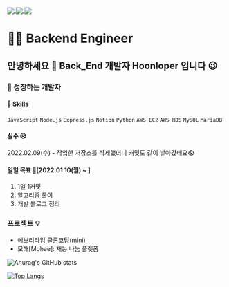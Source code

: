 <a href="https://github.com/anuraghazra/github-readme-stats">
  <img align="center" src="https://komarev.com/ghpvc/?username=yonghoon-jung&color=blueviolet&" />
</a>
<a href="https://www.instagram.com/yh_j.630/">
  <img align="center" src="https://img.shields.io/badge/Instagram-E4405F?logo=Instagram&logoColor=white" />
</a>
<a href="https://dehw.tistory.com/">
  <img align="center" src="https://img.shields.io/badge/Blog-FFCD00?logo=Kakao&logoColor=white" />
</a>

# 👨‍💻 Backend Engineer 
## 안녕하세요 👋 Back_End 개발자 Hoonloper 입니다 😉
### 🌱 성장하는 개발자
#### 🌈 Skills
`JavaScript` `Node.js` `Express.js` 
`Notion` 
`Python` 
`AWS EC2` `AWS RDS` `MySQL` `MariaDB` 

#### 실수 😥
2022.02.09(수) - 작업한 저장소를 삭제했더니 커밋도 같이 날아갔네요😭

#### 일일 목표 🎯[2022.01.10(월) ~ ]
1. 1일 1커밋
2. 알고리즘 풀이
3. 개발 블로그 정리

### 프로젝트 💡
- 에브리타임 클론코딩(mini)
- 모해[Mohae]: 재능 나눔 플랫폼

<!-- 통계를 나타냄 -->
![Anurag's GitHub stats](https://github-readme-stats.vercel.app/api?username=yonghoon-jung&show_icons=true&theme=radical)


<!-- 사용하는 언어를 나타냄 -->
[![Top Langs](https://github-readme-stats.vercel.app/api/top-langs/?username=yonghoon-jung)](https://github.com/anuraghazra/github-readme-stats)

<!--
**Yonghoon-Jung/Yonghoon-Jung** is a ✨ _special_ ✨ repository because its `README.md` (this file) appears on your GitHub profile.

Here are some ideas to get you started:

- 🔭 I’m currently working on ...
- 🌱 I’m currently learning ...
- 👯 I’m looking to collaborate on ...
- 🤔 I’m looking for help with ...
- 💬 Ask me about ...
- 📫 How to reach me: ...
- 😄 Pronouns: ...
- ⚡ Fun fact: ...
-->
